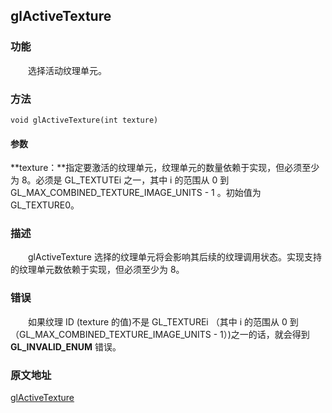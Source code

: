 ## glActiveTexture

### 功能

　　选择活动纹理单元。

### 方法

```
void glActiveTexture(int texture)
```

#### 参数

**texture：**指定要激活的纹理单元，纹理单元的数量依赖于实现，但必须至少为 8。必须是 GL_TEXTUTEi 之一，其中 i 的范围从 0 到 GL_MAX_COMBINED_TEXTURE_IMAGE_UNITS - 1 。初始值为 GL_TEXTURE0。

### 描述

　　glActiveTexture 选择的纹理单元将会影响其后续的纹理调用状态。实现支持的纹理单元数依赖于实现，但必须至少为 8。

### 错误

　　如果纹理 ID (texture 的值)不是 GL_TEXTUREi （其中 i 的范围从 0 到 （GL_MAX_COMBINED_TEXTURE_IMAGE_UNITS - 1）)之一的话，就会得到 **GL_INVALID_ENUM** 错误。

### 原文地址

[glActiveTexture](https://www.khronos.org/registry/OpenGL-Refpages/es2.0/xhtml/glActiveTexture.xml)






